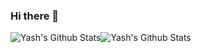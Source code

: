### Hi there 👋
<img  align="center" src="https://github-readme-stats.vercel.app/api?username=yashbhimani10&&show_icons=true&count_private=true&hide_border=true&hide_title=true&theme=tokyonight" alt="Yash's Github Stats"><img align="center" src="https://github-readme-stats.vercel.app/api/top-langs/?username=yashbhimani10&layout=compact&hide_border=true&hide=CSS,HTML&theme=tokyonight" alt="Yash's Github Stats">

<!---
- 👋 Hi, I’m @yashbhimani10
- 👀 I’m interested in ...
- 🌱 I’m currently learning ...
- 💞️ I’m looking to collaborate on ...
- 📫 How to reach me ...
--->
<!---
yashbhimani10/yashbhimani10 is a ✨ special ✨ repository because its `README.md` (this file) appears on your GitHub profile.
You can click the Preview link to take a look at your changes.
--->
